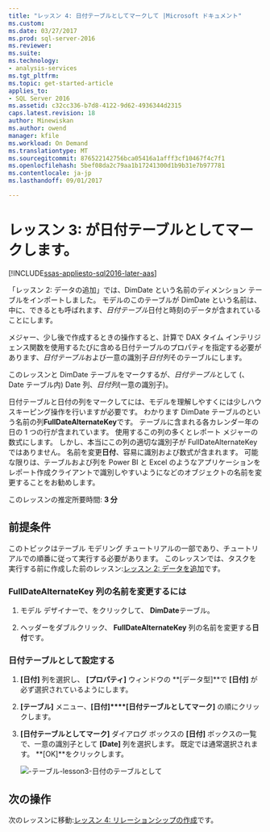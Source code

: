 ```yaml
---
title: "レッスン 4: 日付テーブルとしてマークして |Microsoft ドキュメント"
ms.custom: 
ms.date: 03/27/2017
ms.prod: sql-server-2016
ms.reviewer: 
ms.suite: 
ms.technology:
- analysis-services
ms.tgt_pltfrm: 
ms.topic: get-started-article
applies_to:
- SQL Server 2016
ms.assetid: c32cc336-b7d8-4122-9d62-4936344d2315
caps.latest.revision: 18
author: Minewiskan
ms.author: owend
manager: kfile
ms.workload: On Demand
ms.translationtype: MT
ms.sourcegitcommit: 876522142756bca05416a1afff3cf10467f4c7f1
ms.openlocfilehash: 5bef08da2c79aa1b17241300d1b9b31e7b977781
ms.contentlocale: ja-jp
ms.lasthandoff: 09/01/2017

---
```

# <a name="lesson-3-mark-as-date-table"></a>レッスン 3: が日付テーブルとしてマークします。
[!INCLUDE[ssas-appliesto-sql2016-later-aas](../includes/ssas-appliesto-sql2016-later-aas.md)]

「レッスン 2: データの追加」では、DimDate という名前のディメンション テーブルをインポートしました。 モデルのこのテーブルが DimDate という名前は、中に、できるとも呼ばれます、*日付テーブル*日付と時刻のデータが含まれていることにします。  
  
メジャー、少し後で作成するときの操作すると、計算で DAX タイム インテリジェンス関数を使用するたびに含める日付テーブルのプロパティを指定する必要があります、*日付テーブル*および一意の識別子*日付列*そのテーブルにします。
  
このレッスンと DimDate テーブルをマークするが、*日付テーブル*として (、Date テーブル内) Date 列、*日付列*(一意の識別子)。  

日付テーブルと日付の列をマークしてには、モデルを理解しやすくには少しハウスキーピング操作を行いますが必要です。 わかります DimDate テーブルのという名前の列**FullDateAlternateKey**です。 テーブルに含まれる各カレンダー年の日の 1 つの行が含まれています。 使用するこの列の多くとレポート メジャーの数式にします。 しかし、本当にこの列の適切な識別子が FullDateAlternateKey ではありません。 名前を変更**日付**、容易に識別および数式が含まれます。 可能な限りは、テーブルおよび列を Power BI と Excel のようなアプリケーションをレポート作成クライアントで識別しやすいようになどのオブジェクトの名前を変更することをお勧めします。 
  
このレッスンの推定所要時間: **3 分**  
  
## <a name="prerequisites"></a>前提条件  
このトピックはテーブル モデリング チュートリアルの一部であり、チュートリアルでの順番に従って実行する必要があります。 このレッスンでは、タスクを実行する前に作成した前のレッスン:[レッスン 2: データを追加](../analysis-services/lesson-2-add-data.md)です。 

### <a name="to-rename-the-fulldatealternatekey-column"></a>FullDateAlternateKey 列の名前を変更するには

1.  モデル デザイナーで、をクリックして、 **DimDate**テーブル。

2.  ヘッダーをダブルクリック、 **FullDateAlternateKey**  列の名前を変更する**日付**です。

  
### <a name="to-set-mark-as-date-table"></a>日付テーブルとして設定する  
  
1.  **[日付]** 列を選択し、 **[プロパティ]** ウィンドウの **[データ型]**で  **[日付]** が必ず選択されているようにします。  
  
2.  **[テーブル]** メニュー、**[日付]****[日付テーブルとしてマーク]** の順にクリックします。  
  
3.  **[日付テーブルとしてマーク]** ダイアログ ボックスの **[日付]** ボックスの一覧で、一意の識別子として **[Date]** 列を選択します。 既定では通常選択されます。 **[OK]**をクリックします。 

    ![-テーブル-lesson3-日付のテーブルとして](../analysis-services/media/as-tabular-lesson3-date-table.png)
  

## <a name="whats-next"></a>次の操作
次のレッスンに移動:[レッスン 4: リレーションシップの作成](../analysis-services/lesson-4-create-relationships.md)です。
  

